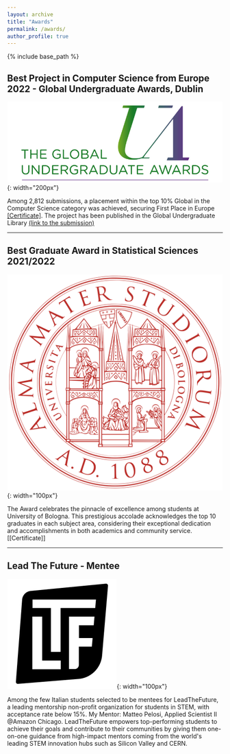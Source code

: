 ```yaml
---
layout: archive
title: "Awards"
permalink: /awards/
author_profile: true
---
```


{% include base_path %}


<!-- {% for post in site.teaching reversed %}
  {% include archive-single.html %}
{% endfor %} -->


## Best Project in Computer Science from Europe 2022 - Global Undergraduate Awards, Dublin 

![Image Description](/images/UA_Logo_2019_800x300.jpeg){: width="200px"}

Among 2,812 submissions, a placement within the top 10% Global in the Computer Science category was achieved, securing First Place in
Europe [[Certificate]](/files/GlobalUndergradAwards2022.pdf). The project has been published in the Global Undergraduate Library [(link to the submission)](https://gua.soutron.net/Portal/Default/en-GB/RecordView/Index/2713)

---

## Best Graduate Award in Statistical Sciences 2021/2022 

![Image Description](/images/unibologo.svg){: width="100px"}

The Award celebrates the pinnacle of excellence among students at University of Bologna. This prestigious accolade acknowledges the top 10 graduates in each subject area, considering their exceptional dedication and accomplishments in both academics and community service. [[Certificate]]

---

## Lead The Future ‑ Mentee

![Image Description](/images/ltflogo.png){: width="100px"}

Among the few Italian students selected to be mentees for LeadTheFuture, a leading mentorship non-profit organization for students in STEM, with acceptance rate below 15%. 
My Mentor: Matteo Pelosi, Applied Scientist II @Amazon Chicago.
LeadTheFuture empowers top-performing students to achieve their goals and contribute to their communities by giving them one-on-one guidance from high-impact mentors coming from the world's leading STEM innovation hubs such as Silicon Valley and CERN.